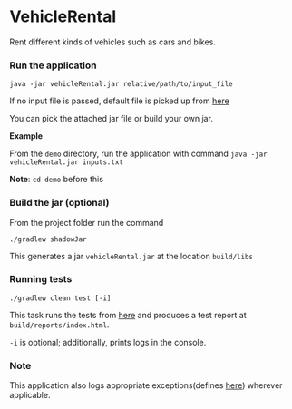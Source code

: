 # VehicleRental
Rent different kinds of vehicles such as cars and bikes.

### Run the application

`java -jar vehicleRental.jar relative/path/to/input_file`

If no input file is passed, default file is picked up from [here](src/main/resources/inputs.txt) 

You can pick the attached jar file or build your own jar.

**Example**

From the `demo` directory, run the application with command
`java -jar vehicleRental.jar inputs.txt`

**Note**: `cd demo` before this

### Build the jar (optional)
From the project folder run the command

`./gradlew shadowJar`

This generates a jar `vehicleRental.jar` at the location `build/libs`

### Running tests

`./gradlew clean test [-i]` 

This task runs the tests from [here](src/test/java/com/app/vehiclerental) and produces a test report at `build/reports/index.html`.

`-i` is optional; additionally, prints logs in the console.

### Note
This application also logs appropriate exceptions(defines [here](src/main/java/com/app/vehiclerental/exceptions)) wherever applicable.


